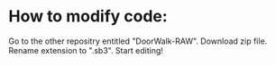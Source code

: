 # How to modify code:
Go to the other repositry entitled "DoorWalk-RAW".
Download zip file.
Rename extension to ".sb3".
Start editing!
